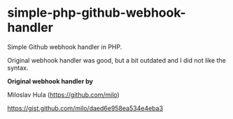 # simple-php-github-webhook-handler

Simple Github webhook handler in PHP.

Original webhook handler was good, but a bit outdated and I did not like the syntax.

**Original webhook handler by**

Miloslav Hula (https://github.com/milo)

https://gist.github.com/milo/daed6e958ea534e4eba3


